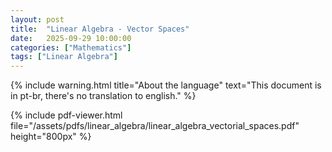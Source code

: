 ```yaml
---
layout: post
title:  "Linear Algebra - Vector Spaces"
date:   2025-09-29 10:00:00
categories: ["Mathematics"]
tags: ["Linear Algebra"]
---
```


{% include warning.html 
   title="About the language" 
   text="This document is in pt-br, there's no translation to english." %}
 
{% include pdf-viewer.html file="/assets/pdfs/linear_algebra/linear_algebra_vectorial_spaces.pdf" height="800px" %}
